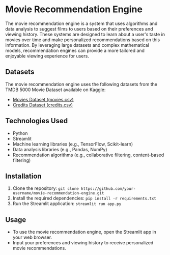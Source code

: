 # Movie Recommendation Engine

The movie recommendation engine is a system that uses algorithms and data analysis to suggest films to users based on their preferences and viewing history. These systems are designed to learn about a user's taste in movies over time and make personalized recommendations based on this information. By leveraging large datasets and complex mathematical models, recommendation engines can provide a more tailored and enjoyable viewing experience for users. 

## Datasets

The movie recommendation engine uses the following datasets from the TMDB 5000 Movie Dataset available on Kaggle:

- [Movies Dataset (movies.csv)](https://www.kaggle.com/tmdb/tmdb-movie-metadata?select=tmdb_5000_movies.csv)
- [Credits Dataset (credits.csv)](https://www.kaggle.com/tmdb/tmdb-movie-metadata?select=tmdb_5000_credits.csv)

## Technologies Used

- Python
- Streamlit
- Machine learning libraries (e.g., TensorFlow, Scikit-learn)
- Data analysis libraries (e.g., Pandas, NumPy)
- Recommendation algorithms (e.g., collaborative filtering, content-based filtering)

## Installation

1. Clone the repository: `git clone https://github.com/your-username/movie-recommendation-engine.git`
2. Install the required dependencies: `pip install -r requirements.txt`
3. Run the Streamlit application: `streamlit run app.py`

## Usage

- To use the movie recommendation engine, open the Streamlit app in your web browser.
- Input your preferences and viewing history to receive personalized movie recommendations.
